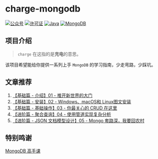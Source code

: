 # charge-mongodb

<p>
  <a href="#公众号"><img src="https://code-artist.oss-cn-shenzhen.aliyuncs.com/MongoDB/charge-mongodb/%E5%85%AC%E4%BC%97%E5%8F%B7-CodeArtist9-blue.svg" alt="公众号"></a>
  <a href="https://github.com/xiongbw/charge-mongodb/blob/master/LICENSE"><img src="https://code-artist.oss-cn-shenzhen.aliyuncs.com/MongoDB/charge-mongodb/%E8%AE%B8%E5%8F%AF%E8%AF%81-Apache-red.svg" alt="许可证"></a>
  <a href="#Java"><img src="https://code-artist.oss-cn-shenzhen.aliyuncs.com/MongoDB/charge-mongodb/Java-1.8.0_202-orange.svg" alt="Java"></a>
  <a href="#MongoDB"><img src="https://code-artist.oss-cn-shenzhen.aliyuncs.com/MongoDB/charge-mongodb/MongoDB-4.4.16-brightgreen.svg" alt="MongoDB"></a>
</p>

## 项目介绍

> `charge` 在这指的是**充电**的意思。

该项目希望能给你提供一系列上手  `MongoDB` 的学习指南，少走弯路，少踩坑。

## 文章推荐

1. [【基础篇 - 介绍】01 - 推开新世界的大门](https://mp.weixin.qq.com/s/gcyJunjg5Tx6AV73bfWPKg)
2. [【基础篇 - 安装】02 - Windows、macOS和 Linux图文安装](https://mp.weixin.qq.com/s/yaPbuUqMF_4oFkaoCqilJQ)
3. [【基础篇 - 基础操作】03 - 你最关心的 CRUD 在这里](https://mp.weixin.qq.com/s/Wkfb04mUlLMSsoGlH9PM1A)
4. [【进阶篇 - 聚合查询】04 - 使用管道实现复杂分析](https://mp.weixin.qq.com/s/2ySN-M2J84ztLnw2FzRyZQ)
5. [【进阶篇 - JSON 文档模型设计】05 - Mongo 套路深，我要回农村](https://mp.weixin.qq.com/s/ILMM87QLvj13maCew7kTJg)

## 特别鸣谢

[MongoDB 高手课](https://time.geekbang.org/course/intro/100040001?tab=catalog)
